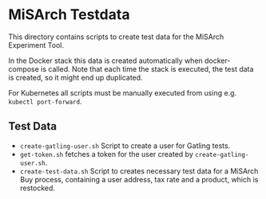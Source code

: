 # MiSArch Testdata

This directory contains scripts to create test data for the MiSArch Experiment Tool.

In the Docker stack this data is created automatically when docker-compose is called.
Note that each time the stack is executed, the test data is created, so it might end up duplicated.

For Kubernetes all scripts must be manually executed from using e.g. `kubectl port-forward`.

## Test Data

- `create-gatling-user.sh` Script to create a user for Gatling tests.
- `get-token.sh` fetches a token for the user created by `create-gatling-user.sh`.
- `create-test-data.sh` Script to creates necessary test data for a MiSArch Buy process, containing a user address, tax rate and a product, which is restocked.